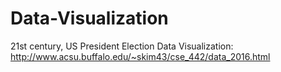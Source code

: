# Data-Visualization

21st century, US President Election Data Visualization:
</br>
http://www.acsu.buffalo.edu/~skim43/cse_442/data_2016.html
